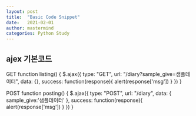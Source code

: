 ```yaml
---
layout: post
title:  "Basic Code Snippet"
date:   2021-02-01
author: mastermind
categories: Python Study
---
```


## ajex 기본코드 

GET
    function listing() {
        $.ajax({
            type: "GET",
            url: "/diary?sample_give=샘플데이터",
            data: {},
            success: function(response){
               alert(response['msg'])
            }
          })
      }

POST
    function posting() {
        $.ajax({
            type: "POST",
            url: "/diary",
            data: { sample_give:'샘플데이터' },
            success: function(response){
                alert(response['msg'])
            }
          })
      }


